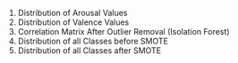 

1. Distribution of Arousal Values
2. Distribution of Valence Values
3. Correlation Matrix After Outlier Removal (Isolation Forest)
4. Distribution of all Classes before SMOTE 
5. Distribution of all Classes after SMOTE